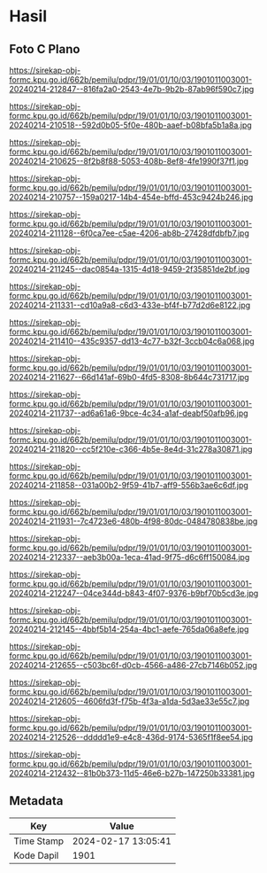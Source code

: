 # Hasil

## Foto C Plano

https://sirekap-obj-formc.kpu.go.id/662b/pemilu/pdpr/19/01/01/10/03/1901011003001-20240214-212847--816fa2a0-2543-4e7b-9b2b-87ab96f590c7.jpg

https://sirekap-obj-formc.kpu.go.id/662b/pemilu/pdpr/19/01/01/10/03/1901011003001-20240214-210518--592d0b05-5f0e-480b-aaef-b08bfa5b1a8a.jpg

https://sirekap-obj-formc.kpu.go.id/662b/pemilu/pdpr/19/01/01/10/03/1901011003001-20240214-210625--8f2b8f88-5053-408b-8ef8-4fe1990f37f1.jpg

https://sirekap-obj-formc.kpu.go.id/662b/pemilu/pdpr/19/01/01/10/03/1901011003001-20240214-210757--159a0217-14b4-454e-bffd-453c9424b246.jpg

https://sirekap-obj-formc.kpu.go.id/662b/pemilu/pdpr/19/01/01/10/03/1901011003001-20240214-211128--6f0ca7ee-c5ae-4206-ab8b-27428dfdbfb7.jpg

https://sirekap-obj-formc.kpu.go.id/662b/pemilu/pdpr/19/01/01/10/03/1901011003001-20240214-211245--dac0854a-1315-4d18-9459-2f35851de2bf.jpg

https://sirekap-obj-formc.kpu.go.id/662b/pemilu/pdpr/19/01/01/10/03/1901011003001-20240214-211331--cd10a9a8-c6d3-433e-bf4f-b77d2d6e8122.jpg

https://sirekap-obj-formc.kpu.go.id/662b/pemilu/pdpr/19/01/01/10/03/1901011003001-20240214-211410--435c9357-dd13-4c77-b32f-3ccb04c6a068.jpg

https://sirekap-obj-formc.kpu.go.id/662b/pemilu/pdpr/19/01/01/10/03/1901011003001-20240214-211627--66d141af-69b0-4fd5-8308-8b644c731717.jpg

https://sirekap-obj-formc.kpu.go.id/662b/pemilu/pdpr/19/01/01/10/03/1901011003001-20240214-211737--ad6a61a6-9bce-4c34-a1af-deabf50afb96.jpg

https://sirekap-obj-formc.kpu.go.id/662b/pemilu/pdpr/19/01/01/10/03/1901011003001-20240214-211820--cc5f210e-c366-4b5e-8e4d-31c278a30871.jpg

https://sirekap-obj-formc.kpu.go.id/662b/pemilu/pdpr/19/01/01/10/03/1901011003001-20240214-211858--031a00b2-9f59-41b7-aff9-556b3ae6c6df.jpg

https://sirekap-obj-formc.kpu.go.id/662b/pemilu/pdpr/19/01/01/10/03/1901011003001-20240214-211931--7c4723e6-480b-4f98-80dc-0484780838be.jpg

https://sirekap-obj-formc.kpu.go.id/662b/pemilu/pdpr/19/01/01/10/03/1901011003001-20240214-212337--aeb3b00a-1eca-41ad-9f75-d6c6ff150084.jpg

https://sirekap-obj-formc.kpu.go.id/662b/pemilu/pdpr/19/01/01/10/03/1901011003001-20240214-212247--04ce344d-b843-4f07-9376-b9bf70b5cd3e.jpg

https://sirekap-obj-formc.kpu.go.id/662b/pemilu/pdpr/19/01/01/10/03/1901011003001-20240214-212145--4bbf5b14-254a-4bc1-aefe-765da06a8efe.jpg

https://sirekap-obj-formc.kpu.go.id/662b/pemilu/pdpr/19/01/01/10/03/1901011003001-20240214-212655--c503bc6f-d0cb-4566-a486-27cb7146b052.jpg

https://sirekap-obj-formc.kpu.go.id/662b/pemilu/pdpr/19/01/01/10/03/1901011003001-20240214-212605--4606fd3f-f75b-4f3a-a1da-5d3ae33e55c7.jpg

https://sirekap-obj-formc.kpu.go.id/662b/pemilu/pdpr/19/01/01/10/03/1901011003001-20240214-212526--ddddd1e9-e4c8-436d-9174-5365f1f8ee54.jpg

https://sirekap-obj-formc.kpu.go.id/662b/pemilu/pdpr/19/01/01/10/03/1901011003001-20240214-212432--81b0b373-11d5-46e6-b27b-147250b33381.jpg


## Metadata

| Key        | Value               |
| ---------- | ------------------- |
| Time Stamp | 2024-02-17 13:05:41 |
| Kode Dapil | 1901                |



